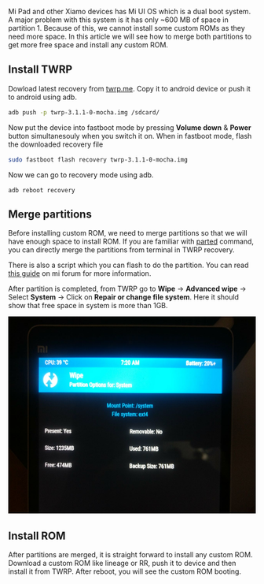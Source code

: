 <!--
.. title: How To Install Custom ROMs In Xiamo MiPad?
.. slug: how-to-install-custom-roms-in-mipad
.. date: 2017-11-16 10:39:27 UTC
.. tags: how-to, android
.. category: tech, android, how-to
.. link:
.. description:
.. type: text
-->

Mi Pad and other Xiamo devices has Mi UI OS which is a dual boot system. A major problem with this system is it has only ~600 MB of space in partition 1. Because of this, we cannot install some custom ROMs as they need more space. In this article we will see how to merge both partitions to get more free space and install any custom ROM.

## Install TWRP

Dowload latest recovery from [twrp.me](https://twrp.me/). Copy it to android device or push it to android using adb.

```sh
adb push -p twrp-3.1.1-0-mocha.img /sdcard/
```

Now put the device into fastboot mode by pressing **Volume down** & **Power** button simultanesouly when you switch it on. When in fastboot mode, flash the downloaded recovery file

```sh
sudo fastboot flash recovery twrp-3.1.1-0-mocha.img
```

Now we can go to recovery mode using adb.

```
adb reboot recovery
```

## Merge partitions

Before installing custom ROM, we need to merge partitions so that we will have enough space to install ROM. If you are familiar with [parted](https://www.gnu.org/software/parted/) command, you can directly merge the partitions from terminal in TWRP recovery.

There is also a script which you can flash to do the partition. You can read [this guide](http://en.miui.com/thread-118294-1-1.html) on mi forum for more information.

After partition is completed, from TWRP go to **Wipe** -> **Advanced wipe** -> Select **System** -> Click on **Repair or change file system**. Here it should show that free space in system is more than 1GB.

<p align="center">
<img src="/images/xiamo-mipad-custom-rom.jpg" width=600 height=400 />
</p>


## Install ROM

After partitions are merged, it is straight forward to install any custom ROM. Download a custom ROM like lineage or RR, push it to device and then install it from TWRP. After reboot, you will see the custom ROM booting.
